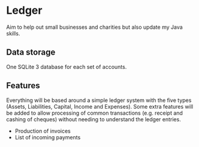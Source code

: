 # Ledger

Aim to help out small businesses and charities but also update my Java skills.

## Data storage

One SQLite 3 database for each set of accounts.

## Features

Everything will be based around a simple ledger system with the five types (Assets, Liabilities, Capital, Income and Expenses). Some extra features will be added to allow processing of common transactions (e.g. receipt and cashing of cheques) without needing to understand the ledger entries.

 * Production of invoices
 * List of incoming payments
